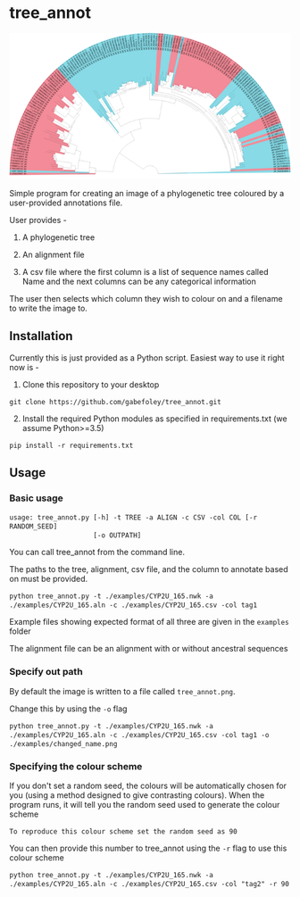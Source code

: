 # tree_annot #

<p align="center">
	<img src="/examples/tree_annot.png?raw=true" alt="tree_annot example"/>

</p>

Simple program for creating an image of a phylogenetic tree coloured by a user-provided annotations file.

User provides -

1. A phylogenetic tree

2. An alignment file

3. A csv file where the first column is a list of sequence names called Name and the next columns can be any categorical
information

The user then selects which column they wish to colour on and a filename to write the image to.

## Installation ##

Currently this is just provided as a Python script. Easiest way to use it right now is -

1. Clone this repository to your desktop

```
git clone https://github.com/gabefoley/tree_annot.git
```

2. Install the required Python modules as specified in requirements.txt (we assume Python>=3.5)

```
pip install -r requirements.txt
```


## Usage ##

### Basic usage ###

```
usage: tree_annot.py [-h] -t TREE -a ALIGN -c CSV -col COL [-r RANDOM_SEED]
                     [-o OUTPATH]
```



You can call tree_annot from the command line.

The paths to the tree, alignment, csv file, and the column to annotate based on must be provided.

```
python tree_annot.py -t ./examples/CYP2U_165.nwk -a ./examples/CYP2U_165.aln -c ./examples/CYP2U_165.csv -col tag1
```

Example files showing expected format of all three are given in the `examples` folder

The alignment file can be an alignment with or without ancestral sequences

### Specify out path ###

By default the image is written to a file called `tree_annot.png`.

Change this by using the `-o` flag

```
python tree_annot.py -t ./examples/CYP2U_165.nwk -a ./examples/CYP2U_165.aln -c ./examples/CYP2U_165.csv -col tag1 -o
./examples/changed_name.png
```

### Specifying the colour scheme ###
If you don't set a random seed, the colours will be automatically chosen for you (using a method designed to give
contrasting colours). When the program runs, it will tell you the random seed used to generate the colour scheme

```
To reproduce this colour scheme set the random seed as 90
```

You can then provide this number to tree_annot using the `-r` flag to use this colour scheme

```
python tree_annot.py -t ./examples/CYP2U_165.nwk -a ./examples/CYP2U_165.aln -c ./examples/CYP2U_165.csv -col "tag2" -r 90
```
